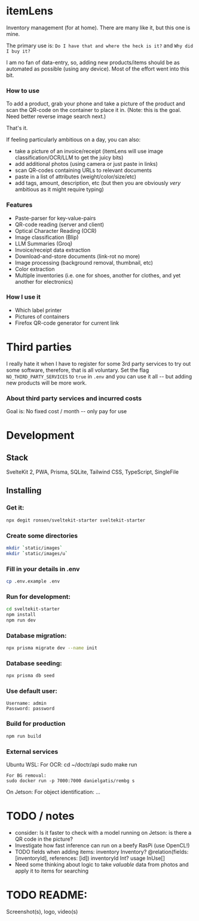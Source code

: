 # itemLens
Inventory management (for at home). There are many like it, but this one is mine.

The primary use is:
`Do I have that and where the heck is it?` and `Why did I buy it?`

I am no fan of data-entry, so, adding new products/items should be as automated as 
possible (using any device). Most of the effort went into this bit.

### How to use
To add a product, grab your phone and take a picture of the product and scan the
QR-code on the container to place it in. (Note: this is the goal. Need better reverse
image search next.)

That's it.

If feeling particularly ambitious on a day, you can also:
- take a picture of an invoice/receipt (itemLens will use image classification/OCR/LLM to get the juicy bits)
- add additional photos (using camera or just paste in links)
- scan QR-codes containing URLs to relevant documents
- paste in a list of attributes (weight/color/size/etc)
- add tags, amount, description, etc (but then you are obviously _very_ ambitious as it might require typing)

### Features
- Paste-parser for key-value-pairs
- QR-code reading (server and client)
- Optical Character Reading (OCR)
- Image classification (Blip)
- LLM Summaries (Groq)
- Invoice/receipt data extraction
- Download-and-store documents (link-rot no more)
- Image processing (background removal, thumbnail, etc)
- Color extraction
- Multiple inventories (i.e. one for shoes, another for clothes, and yet another for electronics)

### How I use it
- Which label printer
- Pictures of containers
- Firefox QR-code generator for current link



# Third parties
I really hate it when I have to register for some 3rd party services to try out some software,
therefore, that is all voluntary. Set the flag `NO_THIRD_PARTY_SERVICES` to `true` in `.env` 
and you can use it all -- but adding new products will be more work.

### About third party services and incurred costs
Goal is: No fixed cost / month -- only pay for use


# Development

## Stack
SvelteKit 2, PWA, Prisma, SQLite, Tailwind CSS, TypeScript, SingleFile


## Installing

### Get it:
```bash
npx degit ronsen/sveltekit-starter sveltekit-starter
```

### Create some directories
```bash
mkdir `static/images`
mkdir `static/images/u`
```

### Fill in your details in .env
```bash
cp .env.example .env
```

### Run for development:
```bash
cd sveltekit-starter
npm install
npm run dev
```

### Database migration:
```bash
npx prisma migrate dev --name init
```

### Database seeding:
```bash
npx prisma db seed
```

### Use default user:
```
Username: admin
Password: password
```

### Build for production
```bash
npm run build
```

### External services
Ubuntu WSL:
    For OCR:
    cd ~/doctr/api
    sudo make run

    For BG removal:
    sudo docker run -p 7000:7000 danielgatis/rembg s

On Jetson:
    For object identification:
    ...

# TODO / notes
- consider: Is it faster to check with a model running on Jetson: is there a QR code in the picture?
- Investigate how fast inference can run on a beefy RasPi (use OpenCL!)
- TODO fields when adding items:
    inventory   Inventory? @relation(fields: [inventoryId], references: [id])
    inventoryId Int?
    usage      InUse[] 
- Need some thinking about logic to take _valuable_ data from photos and apply it to items for searching


# TODO README:
Screenshot(s), logo, video(s)

